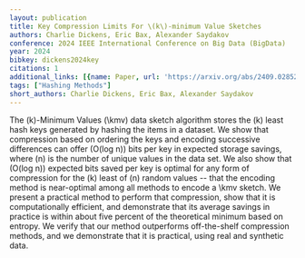 ```yaml
---
layout: publication
title: Key Compression Limits For \(k\)-minimum Value Sketches
authors: Charlie Dickens, Eric Bax, Alexander Saydakov
conference: 2024 IEEE International Conference on Big Data (BigData)
year: 2024
bibkey: dickens2024key
citations: 1
additional_links: [{name: Paper, url: 'https://arxiv.org/abs/2409.02852'}]
tags: ["Hashing Methods"]
short_authors: Charlie Dickens, Eric Bax, Alexander Saydakov
---
```

The \(k\)-Minimum Values (\kmv) data sketch algorithm stores the \(k\) least hash
keys generated by hashing the items in a dataset. We show that compression
based on ordering the keys and encoding successive differences can offer
\(O(log n)\) bits per key in expected storage savings, where \(n\) is the number
of unique values in the data set. We also show that \(O(log n)\) expected bits
saved per key is optimal for any form of compression for the \(k\) least of \(n\)
random values -- that the encoding method is near-optimal among all methods to
encode a \kmv sketch. We present a practical method to perform that
compression, show that it is computationally efficient, and demonstrate that
its average savings in practice is within about five percent of the theoretical
minimum based on entropy. We verify that our method outperforms off-the-shelf
compression methods, and we demonstrate that it is practical, using real and
synthetic data.